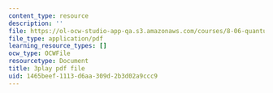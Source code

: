 ```yaml
---
content_type: resource
description: ''
file: https://ol-ocw-studio-app-qa.s3.amazonaws.com/courses/8-06-quantum-physics-iii-spring-2018/1465beef1113d6aa309d2b3d02a9ccc9_xHE5uf-S9Iw.pdf
file_type: application/pdf
learning_resource_types: []
ocw_type: OCWFile
resourcetype: Document
title: 3play pdf file
uid: 1465beef-1113-d6aa-309d-2b3d02a9ccc9
---
```

